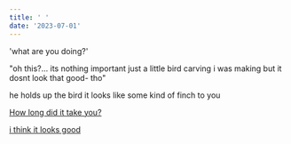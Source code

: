 ```yaml
---
title: ' '
date: '2023-07-01'
---
```


'what are you doing?'

"oh this?... its nothing important just a little bird carving i was making but it dosnt look that good- tho"

he holds up the bird it looks like some kind of finch to you

[How long did it take you?](time)

[i think it looks good](like)




